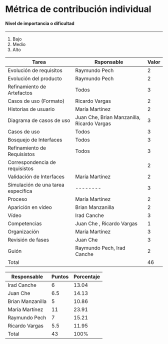 # Métrica de contribución individual

#### Nivel de importancia o dificultad
------
1. Bajo
2. Medio
3. Alto

| Tarea | Rsponsable | Valor|
| -------- | -------- | -------- |
| Evolución de requisitos  | Raymundo Pech   | 2 |
| Evolución del producto | Raymundo Pech | 2 |
| Refinamiento de Artefactos| Todos | 3|
| Casos de uso (Formato)   | Ricardo Vargas    | 2   |
| Historias de usuario | María Martínez | 2 |
| Diagrama de casos de uso | Juan Che, Brian Manzanilla, Ricardo Vargas | 3|
| Casos de uso| Todos  | 3|
| Bosquejo de Interfaces | Todos| 3|
| Refinamiento de Requisistos|Todos  | 3|
| Correspondencia de requisistos  |    | 2  |
| Validación de Interfaces | María Martínez| 2 |
| Simulación de una tarea específica | -------- | 3 |
| Proceso   | María Martínez   | 2   |
| Aparición en vídeo |  Brian Manzanilla| 2 |
| Vídeo | Irad Canche| 3 |
| Competencias   | Juan Che , Ricardo Vargas   | 1  |
| Organización | María Martínez | 3 |
| Revisión de fases | Juan Che | 3 |
| Guión | Raymundo Pech, Irad Canche  | 2 |
| Total |  | 46 |


| Responsable | Puntos | Porcentaje |
| -------- | -------- | -------- |
| Irad Canche | 6   | 13.04  |
| Juan Che| 6.5 | 14.13 |
| Brian Manzanilla |5 | 10.86 |
| María Martínez   | 11 | 23.91 |
| Raymundo Pech | 7 | 15.21|
| Ricardo Vargas | 5.5 |11.95 |
| Total | 43 | 100% |

